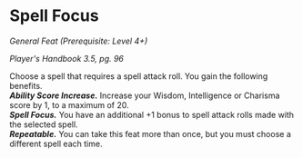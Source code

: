 # Spell Focus
*General Feat (Prerequisite: Level 4+)*

*Player's Handbook 3.5, pg. 96*

Choose a spell that requires a spell attack roll. You gain the following benefits.  
***Ability Score Increase.*** Increase your Wisdom, Intelligence or Charisma score by 1, to a maximum of 20.  
***Spell Focus.*** You have an additional +1 bonus to spell attack rolls made with the selected spell.  
***Repeatable.*** You can take this feat more than once, but you must choose a different spell each time.